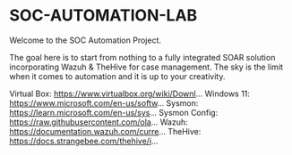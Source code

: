 # SOC-AUTOMATION-LAB

Welcome to the SOC Automation Project.

The goal here is to start from nothing to a fully integrated SOAR solution incorporating Wazuh & TheHive for case management. The sky is the limit when it comes to automation and it is up to your creativity.


Virtual Box: https://www.virtualbox.org/wiki/Downl...
Windows 11: https://www.microsoft.com/en-us/softw...
Sysmon: https://learn.microsoft.com/en-us/sys...
Sysmon Config: https://raw.githubusercontent.com/ola...
Wazuh: https://documentation.wazuh.com/curre...
TheHive: https://docs.strangebee.com/thehive/i...

